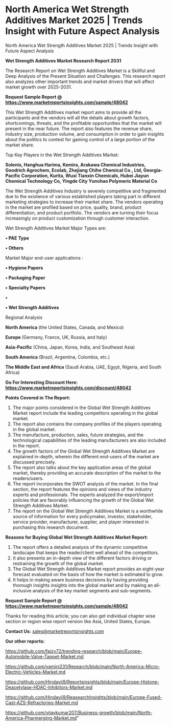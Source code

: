 # North America Wet Strength Additives Market 2025 | Trends Insight with Future Aspect Analysis
North America Wet Strength Additives Market 2025 | Trends Insight with Future Aspect Analysis

<strong>Wet Strength Additives Market Research Report 2031</strong>

The Research Report on Wet Strength Additives Market is a Skillful and Deep Analysis of the Present Situation and Challenges. This research report also analyzes other important trends and market drivers that will affect market growth over 2025-2031.

<strong>Request Sample Report @ <a href=https://www.marketreportsinsights.com/sample/48042>https://www.marketreportsinsights.com/sample/48042</a></strong>

This Wet Strength Additives market report aims to provide all the participants and the vendors will all the details about growth factors, shortcomings, threats, and the profitable opportunities that the market will present in the near future. The report also features the revenue share, industry size, production volume, and consumption in order to gain insights about the politics to contest for gaining control of a large portion of the market share.

Top Key Players in the Wet Strength Additives Market:

<strong>Solenis, Hanghua Harima, Kemira, Arakawa Chemical Industries, Goodrich Agrochem, Ecolab, Zhejiang Chihe Chemical Co., Ltd, Georgia-Pacific Corporation, Kurita, Wuxi Tianxin Chemicals, Hubei Jiayun Chemical Technology Co, Yingde City Yunchao Polymeric Material Co</strong>

The Wet Strength Additives Industry is severely competitive and fragmented due to the existence of various established players taking part in different marketing strategies to increase their market share. The vendors operating in the market are profiled based on price, quality, brand, product differentiation, and product portfolio. The vendors are turning their focus increasingly on product customization through customer interaction.

Wet Strength Additives Market Major Types are:

<strong>•  PAE Type

•  Others</strong>

Market Major end-user applications :

<strong>•  Hygiene Papers

•  Packaging Paper

•  Specialty Papers

•  

•  Wet Strength Additives</strong>

Regional Analysis

</u><strong><b>North America</b></strong> (the United States, Canada, and Mexico)

<strong><b>Europe </b></strong>(Germany, France, UK, Russia, and Italy)

<strong><b>Asia-Pacific</b></strong> (China, Japan, Korea, India, and Southeast Asia)

<strong><b>South America</b></strong> (Brazil, Argentina, Colombia, etc.)

<strong><b>The Middle East and Africa</b></strong> (Saudi Arabia, UAE, Egypt, Nigeria, and South Africa)

<strong>Go For Interesting Discount Here: <a href=https://www.marketreportsinsights.com/discount/48042>https://www.marketreportsinsights.com/discount/48042</a></strong>

<strong>Points Covered in The Report:</strong>
<ol>
  <li>The major points considered in the Global Wet Strength Additives Market report include the leading competitors operating in the global market.</li>
  <li>The report also contains the company profiles of the players operating in the global market.</li>
  <li>The manufacture, production, sales, future strategies, and the technological capabilities of the leading manufacturers are also included in the report.</li>
  <li>The growth factors of the Global Wet Strength Additives Market are explained in-depth, wherein the different end-users of the market are discussed precisely.</li>
  <li>The report also talks about the key application areas of the global market, thereby providing an accurate description of the market to the readers/users.</li>
  <li>The report incorporates the SWOT analysis of the market. In the final section, the report features the opinions and views of the industry experts and professionals. The experts analyzed the export/import policies that are favorably influencing the growth of the Global Wet Strength Additives Market.</li>
  <li>The report on the Global Wet Strength Additives Market is a worthwhile source of information for every policymaker, investor, stakeholder, service provider, manufacturer, supplier, and player interested in purchasing this research document.</li>
</ol>
<strong>Reasons for Buying Global Wet Strength Additives Market Report:</strong>

<ol>
  <li>The report offers a detailed analysis of the dynamic competitive landscape that keeps the reader/client well ahead of the competitors.</li>
  <li>It also presents an in-depth view of the different factors driving or restraining the growth of the global market.</li>
  <li>The Global Wet Strength Additives Market report provides an eight-year forecast evaluated on the basis of how the market is estimated to grow.</li>
  <li>It helps in making aware business decisions by having providing thorough insights insights into the global market and by making an all-inclusive analysis of the key market segments and sub-segments.</li>
</ol>
<strong>Request Sample Report @ <a href=https://www.marketreportsinsights.com/sample/48042>https://www.marketreportsinsights.com/sample/48042</a></strong>


Thanks for reading this article; you can also get individual chapter wise section or region wise report version like Asia, United States, Europe.

<strong>Contact Us:</strong>
sales@marketreportsinsights.com

<strong>Our other reports:</strong>

<a href=https://github.com/faizy72/trending-research/blob/main/Europe-Automobile-Valve-Tappet-Market.md>https://github.com/faizy72/trending-research/blob/main/Europe-Automobile-Valve-Tappet-Market.md</a>

<a href=https://github.com/yamini231/Research/blob/main/North-America-Micro-Electric-Vehicles-Market.md>https://github.com/yamini231/Research/blob/main/North-America-Micro-Electric-Vehicles-Market.md</a>

<a href=https://github.com/Hindavii9/Reportsinsights/blob/main/Europe-Histone-Deacetylase-HDAC-Inhibitors-Market.md>https://github.com/Hindavii9/Reportsinsights/blob/main/Europe-Histone-Deacetylase-HDAC-Inhibitors-Market.md</a>

<a href=https://github.com/Hindavii9/ReasearchInsights/blob/main/Europe-Fused-Cast-AZS-Refractories-Market.md>https://github.com/Hindavii9/ReasearchInsights/blob/main/Europe-Fused-Cast-AZS-Refractories-Market.md</a>

<a href=https://github.com/vijaykumar207/Business-growth/blob/main/North-America-Pharmerging-Market.md>https://github.com/vijaykumar207/Business-growth/blob/main/North-America-Pharmerging-Market.md</a>"
